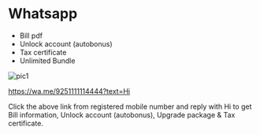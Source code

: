 # Whatsapp

- Bill pdf
- Unlock account (autobonus)
- Tax certificate
- Unlimited Bundle

![pic1](https://media.discordapp.net/attachments/389455820741541893/934851892712992768/ss_2022-01-23_at_7.36.27_PM.png?width=487&height=513)

https://wa.me/9251111114444?text=Hi

Click the above link from registered mobile number and reply with Hi to get Bill information, Unlock account (autobonus), Upgrade package & Tax certificate.